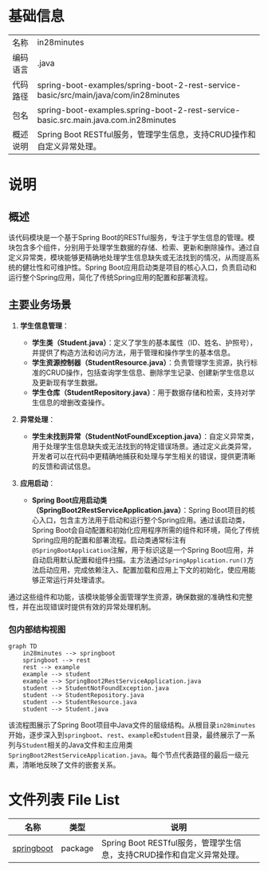 # 基础信息

|      |      |
|------|------|
| 名称 | in28minutes |
| 编码语言 | .java |
| 代码路径 | spring-boot-examples/spring-boot-2-rest-service-basic/src/main/java/com/in28minutes |
| 包名 | spring-boot-examples.spring-boot-2-rest-service-basic.src.main.java.com.in28minutes |
| 概述说明 | Spring Boot RESTful服务，管理学生信息，支持CRUD操作和自定义异常处理。 |

# 说明

## 概述

该代码模块是一个基于Spring Boot的RESTful服务，专注于学生信息的管理。模块包含多个组件，分别用于处理学生数据的存储、检索、更新和删除操作。通过自定义异常类，模块能够更精确地处理学生信息缺失或无法找到的情况，从而提高系统的健壮性和可维护性。Spring Boot应用启动类是项目的核心入口，负责启动和运行整个Spring应用，简化了传统Spring应用的配置和部署流程。

## 主要业务场景

1. **学生信息管理**：
   - **学生类（Student.java）**：定义了学生的基本属性（ID、姓名、护照号），并提供了构造方法和访问方法，用于管理和操作学生的基本信息。
   - **学生资源控制器（StudentResource.java）**：负责管理学生资源，执行标准的CRUD操作，包括查询学生信息、删除学生记录、创建新学生信息以及更新现有学生数据。
   - **学生仓库（StudentRepository.java）**：用于数据存储和检索，支持对学生信息的增删改查操作。

2. **异常处理**：
   - **学生未找到异常（StudentNotFoundException.java）**：自定义异常类，用于处理学生信息缺失或无法找到的特定错误场景。通过定义此类异常，开发者可以在代码中更精确地捕获和处理与学生相关的错误，提供更清晰的反馈和调试信息。

3. **应用启动**：
   - **Spring Boot应用启动类（SpringBoot2RestServiceApplication.java）**：Spring Boot项目的核心入口，包含主方法用于启动和运行整个Spring应用。通过该启动类，Spring Boot会自动配置和初始化应用程序所需的组件和环境，简化了传统Spring应用的配置和部署流程。启动类通常标注有`@SpringBootApplication`注解，用于标识这是一个Spring Boot应用，并自动启用默认配置和组件扫描。主方法通过`SpringApplication.run()`方法启动应用，完成依赖注入、配置加载和应用上下文的初始化，使应用能够正常运行并处理请求。

通过这些组件和功能，该模块能够全面管理学生资源，确保数据的准确性和完整性，并在出现错误时提供有效的异常处理机制。


### 包内部结构视图

```mermaid
graph TD
    in28minutes --> springboot
    springboot --> rest
    rest --> example
    example --> student
    example --> SpringBoot2RestServiceApplication.java
    student --> StudentNotFoundException.java
    student --> StudentRepository.java
    student --> StudentResource.java
    student --> Student.java
```

该流程图展示了Spring Boot项目中Java文件的层级结构。从根目录`in28minutes`开始，逐步深入到`springboot`、`rest`、`example`和`student`目录，最终展示了一系列与`Student`相关的Java文件和主应用类`SpringBoot2RestServiceApplication.java`。每个节点代表路径的最后一级元素，清晰地反映了文件的嵌套关系。

# 文件列表 File List

| 名称   | 类型  | 说明 |
|-------|------|-------------|
| [springboot](springboot/_module.md) | package | Spring Boot RESTful服务，管理学生信息，支持CRUD操作和自定义异常处理。 |


